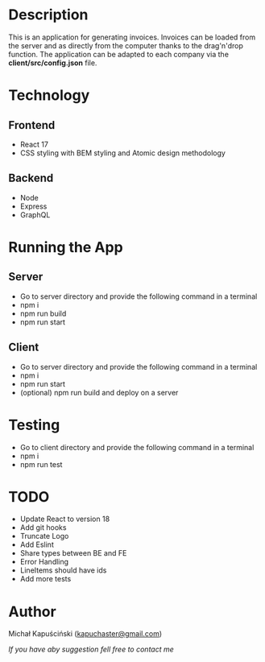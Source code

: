 # Description
This is an application for generating invoices. Invoices can be loaded from the server and as directly from the computer thanks to the drag'n'drop function.
The application can be adapted to each company via the **client/src/config.json** file.

# Technology
## Frontend
* React 17
* CSS styling with BEM styling and Atomic design methodology

## Backend
* Node
* Express
* GraphQL

# Running the App
## Server
* Go to server directory and provide the following command in a terminal
* npm i
* npm run build
* npm run start

## Client
* Go to server directory and provide the following command in a terminal
* npm i
* npm run start
* (optional) npm run build and deploy on a server

# Testing
* Go to client directory and provide the following command in a terminal
* npm i
* npm run test

# TODO
* Update React to version 18
* Add git hooks
* Truncate Logo
* Add Eslint
* Share types between BE and FE
* Error Handling
* LineItems should have ids
* Add more tests
# Author
Michał Kapuściński (kapuchaster@gmail.com)

_If you have aby suggestion fell free to contact me_